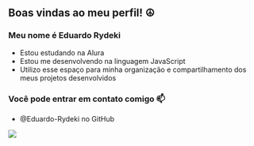 ## Boas vindas ao meu perfil! ☮
### Meu nome é Eduardo Rydeki

- Estou estudando na Alura
- Estou me desenvolvendo na linguagem JavaScript
- Utilizo esse espaço para minha organização e compartilhamento dos meus projetos desenvolvidos

### Você pode entrar em contato comigo 📫
- @Eduardo-Rydeki no GitHub

 ![](https://media1.tenor.com/m/C4u_Q9VzxRkAAAAC/marvel-future-fight-doctor-doom.gif)
